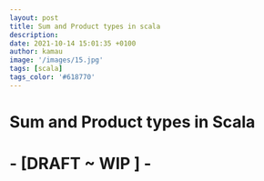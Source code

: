 ```yaml
---
layout: post
title: Sum and Product types in scala
description:
date: 2021-10-14 15:01:35 +0100
author: kamau
image: '/images/15.jpg'
tags: [scala]
tags_color: '#618770'
---
```


# Sum and Product types in Scala

# - \[DRAFT ~ WIP \] -